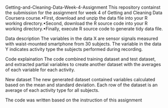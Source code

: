 Getting-and-Cleaning-Data-Week-4-Assignment
This repository containst the submission for the assignment for week 4 of Getting and Cleaning Data Coursera course.•First, download and unzip the data file into your R working directory.•Second, download the R source code into your R working directory.•Finally, execute R source code to generate tidy data file.

Data description
The variables in the data X are sensor signals measured with waist-mounted smartphone from 30 subjects. The variable in the data Y indicates activity type the subjects performed during recording.

Code explaination
The code combined training dataset and test dataset, and extracted partial variables to create another dataset with the averages of each variable for each activity.

New dataset
The new generated dataset contained variables calculated based on the mean and standard deviation. Each row of the dataset is an average of each activity type for all subjects.

The code was written based on the instruction of this assignment

